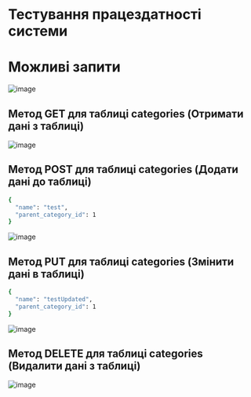 # Тестування працездатності системи

# Можливі запити
![image](https://github.com/user-attachments/assets/4e5a3e07-124f-45ab-abe6-7e5aa718e61c)


## Метод GET для таблиці categories (Отримати дані з таблиці)
![image](https://github.com/user-attachments/assets/91728630-d17e-4604-b3c7-8687959368ef)

## Метод POST для таблиці categories (Додати дані до таблиці)
```bash
{
  "name": "test",
  "parent_category_id": 1
}
```
![image](https://github.com/user-attachments/assets/55e05296-c0d3-4dd0-b4e4-105e5ee8dac9)

## Метод PUT для таблиці categories (Змінити дані в таблиці)
```bash
{
  "name": "testUpdated",
  "parent_category_id": 1
}
```
![image](https://github.com/user-attachments/assets/a5ac6dac-e048-4449-93c6-812a22a3b2db)

## Метод DELETE для таблиці categories (Видалити дані з таблиці)
![image](https://github.com/user-attachments/assets/92ff8c92-9e88-4011-ae3c-2f450a84c640)
